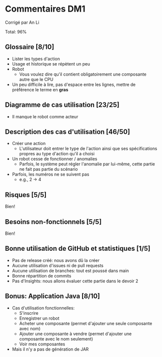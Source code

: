 # Commentaires DM1

Corrigé par An Li

Total: 96%

## Glossaire [8/10]

- Lister les types d'action
- Usage et historique se répètent un peu
- Robot
  - Vous voulez dire qu'il contient obligatoirement une composante autre que le CPU
- Un peu difficile à lire, pas d'espace entre les lignes, mettre de préférence le terme en **gras**

## Diagramme de cas utilisation [23/25]

- Il manque le robot comme acteur

## Description des cas d'utilisation [46/50]

- Créer une action
  - L'utilisateur doit entrer le type de l'action ainsi que ses spécifications propres au type d'action qu'il a choisi
- Un robot cesse de fonctionner / anomalies
  - Parfois, le système peut régler l'anomalie par lui-même, cette partie ne fait pas partie du scénario
- Parfois, les numéros ne se suivent pas
  - e.g., 2 → 4

## Risques [5/5]

Bien!

## Besoins non-fonctionnels [5/5]

Bien!

## Bonne utilisation de GitHub et statistiques [1/5]

- Pas de release créé: nous avons dû la créer
- Aucune utilisation d'issues ni de pull requests
- Aucune utilisation de branches: tout est poussé dans main
- Bonne répartition de commits
- Pas d'Insights: nous allons évaluer cette partie dans le devoir 2

## Bonus: Application Java [8/10]

- Cas d'utilisation fonctionnelles:
  - S'inscrire
  - Enregistrer un robot
  - Acheter une composante (permet d'ajouter une seule composante avec nom)
  - Ajouter une composante à vendre (permet d'ajouter une composante avec le nom seulement)
  - Voir mes composantes
- Mais il n'y a pas de génération de JAR
